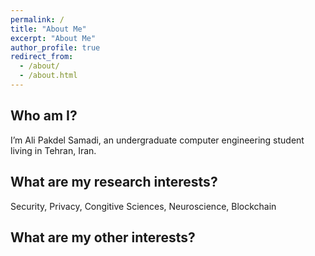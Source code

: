 ```yaml
---
permalink: /
title: "About Me"
excerpt: "About Me"
author_profile: true
redirect_from: 
  - /about/
  - /about.html
---
```


## Who am I?
I’m Ali Pakdel Samadi, an undergraduate computer engineering student living in Tehran, Iran.

## What are my research interests?
Security, Privacy, Congitive Sciences, Neuroscience, Blockchain

## What are my other interests?